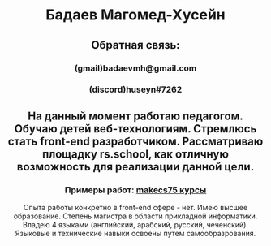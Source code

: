 <h1 align="center">Бадаев Магомед-Хусейн</h1>
<h2 align="center">Обратная связь:</h2>
<h3 align="center">(gmail)badaevmh@gmail.com</h3>
<h3 align="center">(discord)huseyn#7262</h3>
<h2 align="center">На данный момент работаю педагогом. Обучаю детей веб-технологиям. Стремлюсь стать front-end разработчиком. Рассматриваю площадку rs.school, как отличную возможность для реализации данной цели.</h2>
<h3 align="center">Примеры работ: <a href="https://makecs75.ru">makecs75 курсы</a></h3>
<p align="center">Опыта работы конкретно в front-end сфере - нет.
Имею высшее образование. Степень магистра в области прикладной информатики. Владею 4 языками (английский, арабский, русский, чеченский). Языковые и технические навыки освоены путем самообразрования.</p>
